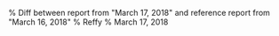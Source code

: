 % Diff between report from "March 17, 2018" and reference report from "March 16, 2018"
% Reffy
% March 17, 2018

